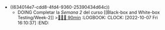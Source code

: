 - ((634014e7-cdd8-4fd4-9360-25390434d64c))
	- DOING Completar la *Semana 2* del curso [[Black-box and White-box Testing/Week-2]] >[🍅🍅🍅 90min](#agenda-pomo://?t=f-1665152432766-1800%2Cf-1665154992718-1800%2Cf-1665157282191-1800)
	  :LOGBOOK:
	  CLOCK: [2022-10-07 Fri 16:10:37]
	  :END:
